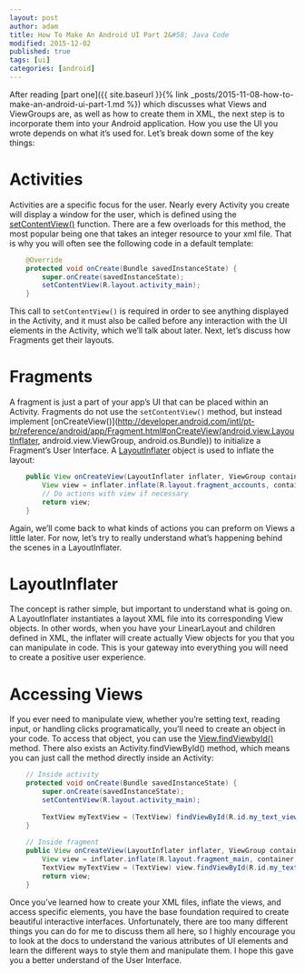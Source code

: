 ```yaml
---
layout: post
author: adam
title: How To Make An Android UI Part 2&#58; Java Code
modified: 2015-12-02
published: true
tags: [ui]
categories: [android]
---
```


After reading [part one]({{ site.baseurl }}{% link _posts/2015-11-08-how-to-make-an-android-ui-part-1.md %}) which discusses what Views and ViewGroups are, as well as how to create them in XML, the next step is to incorporate them into your Android application. How you use the UI you wrote depends on what it’s used for. Let’s break down some of the key things:

<!--more-->

# Activities

Activities are a specific focus for the user. Nearly every Activity you create will display a window for the user, which is defined using the [setContentView()](http://developer.android.com/reference/android/app/Activity.html#setContentView(int)) function. There are a few overloads for this method, the most popular being one that takes an integer resource to your xml file. That is why you will often see the following code in a default template:

```java
	@Override
	protected void onCreate(Bundle savedInstanceState) {
	    super.onCreate(savedInstanceState);
	    setContentView(R.layout.activity_main);
	}
```

This call to `setContentView()` is required in order to see anything displayed in the Activity, and it must also be called before any interaction with the UI elements in the Activity, which we’ll talk about later.  Next, let’s discuss how Fragments get their layouts.

# Fragments

A fragment is just a part of your app’s UI that can be placed within an Activity. Fragments do not use the `setContentView()` method, but instead implement [onCreateView()](http://developer.android.com/intl/pt-br/reference/android/app/Fragment.html#onCreateView(android.view.LayoutInflater, android.view.ViewGroup, android.os.Bundle)) to initialize a Fragment’s User Interface. A [LayoutInflater](http://developer.android.com/reference/android/view/LayoutInflater.html) object is used to inflate the layout:

```java
	public View onCreateView(LayoutInflater inflater, ViewGroup container, Bundle savedInstanceState) {
	    View view = inflater.inflate(R.layout.fragment_accounts, container, false);
	    // Do actions with view if necessary
	    return view;
	}
```

Again, we’ll come back to what kinds of actions you can preform on Views a little later. For now, let’s try to really understand what’s happening behind the scenes in a LayoutInflater.

# LayoutInflater

The concept is rather simple, but important to understand what is going on. A LayoutInflater instantiates a layout XML file into its corresponding View objects. In other words, when you have your LinearLayout and children defined in XML, the inflater will create actually View objects for you that you can manipulate in code. This is your gateway into everything you will need to create a positive user experience.

# Accessing Views

If you ever need to manipulate view, whether you’re setting text, reading input, or handling clicks programatically, you’ll need to create an object in your code. To access that object, you can use the [View.findViewbyId()](http://developer.android.com/reference/android/view/View.html#findViewById(int)) method. There also exists an Activity.findViewById() method, which means you can just call the method directly inside an Activity:

```java
	// Inside activity
	protected void onCreate(Bundle savedInstanceState) {
	    super.onCreate(savedInstanceState);
	    setContentView(R.layout.activity_main);
	 
	    TextView myTextView = (TextView) findViewById(R.id.my_text_view);
	}
	 
	// Inside fragment
	public View onCreateView(LayoutInflater inflater, ViewGroup container, Bundle savedInstanceState) {
	    View view = inflater.inflate(R.layout.fragment_main, container, false);
	    TextView myTextView = (TextView) view.findViewById(R.id.my_text_view);
	    return view;
	}
```

Once you’ve learned how to create your XML files, inflate the views, and access specific elements, you have the base foundation required to create beautiful interactive interfaces. Unfortunately, there are too many different things you can do for me to discuss them all here, so I highly encourage you to look at the docs to understand the various attributes of UI elements and learn the different ways to style them and manipulate them. I hope this gave you a better understand of the User Interface.